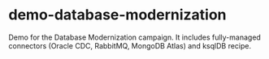 # demo-database-modernization
Demo for the Database Modernization campaign. It includes fully-managed connectors (Oracle CDC, RabbitMQ, MongoDB Atlas) and ksqlDB recipe.
